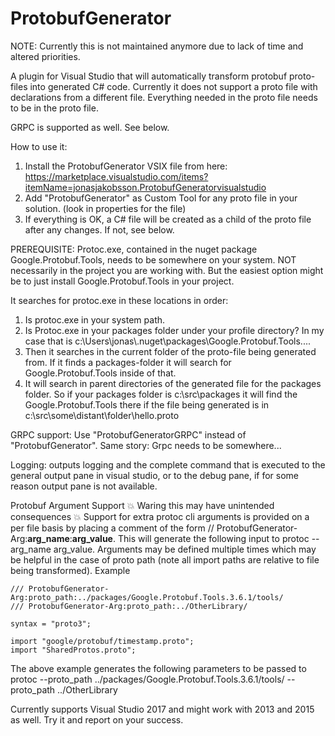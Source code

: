 # ProtobufGenerator

NOTE: Currently this is not maintained anymore due to lack of time and altered priorities.

A plugin for Visual Studio that will automatically transform protobuf proto-files into generated C# code.
Currently it does not support a proto file with declarations from a different file. Everything needed in the proto file needs to be in the proto file.

GRPC is supported as well. See below.

How to use it:
1. Install the ProtobufGenerator VSIX file from here: https://marketplace.visualstudio.com/items?itemName=jonasjakobsson.ProtobufGeneratorvisualstudio
2. Add "ProtobufGenerator" as Custom Tool for any proto file in your solution. (look in properties for the file)
3. If everything is OK, a C# file will be created as a child of the proto file after any changes.
If not, see below.

PREREQUISITE:
Protoc.exe, contained in the nuget package Google.Protobuf.Tools, needs to be somewhere on your system. NOT necessarily in the project you are working with.
But the easiest option might be to just install Google.Protobuf.Tools in your project.

It searches for protoc.exe in these locations in order:
1. Is protoc.exe in your system path.
2. Is Protoc.exe in your packages folder under your profile directory?
  In my case that is c:\Users\jonas\\.nuget\packages\Google.Protobuf.Tools....
3. Then it searches in the current folder of the proto-file being generated from. If it finds a packages-folder it will search for Google.Protobuf.Tools inside of that.
4. It will search in parent directories of the generated file for the packages folder. So if your packages folder is c:\src\packages it will find the Google.Protobuf.Tools there if the file being generated is in c:\src\some\distant\folder\hello.proto


GRPC support:
Use "ProtobufGeneratorGRPC" instead of "ProtobufGenerator".
Same story: Grpc needs to be somewhere...

Logging:
outputs logging and the complete command that is executed to the general output pane in visual studio, or to the debug pane, if for some reason output pane is not available.

Protobuf Argument Support :boom: Waring this may have unintended consequences :boom:
Support for extra protoc cli arguments is provided on a per file basis by placing a comment of the form // ProtobufGenerator-Arg:__arg_name__:__arg_value__. This will generate the following input to protoc --arg_name arg_value. Arguments may be defined multiple times which may be helpful in the case of proto path (note all import paths are relative to file being transformed).
Example
```
/// ProtobufGenerator-Arg:proto_path:../packages/Google.Protobuf.Tools.3.6.1/tools/
/// ProtobufGenerator-Arg:proto_path:../OtherLibrary/

syntax = "proto3";

import "google/protobuf/timestamp.proto";
import "SharedProtos.proto";
```
The above example generates the following parameters to be passed to protoc --proto_path ../packages/Google.Protobuf.Tools.3.6.1/tools/ --proto_path ../OtherLibrary

Currently supports Visual Studio 2017 and might work with 2013 and 2015 as well. Try it and report on your success.
